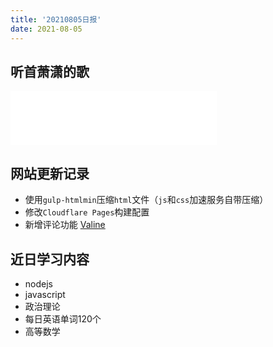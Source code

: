 ```yaml
---
title: '20210805日报'
date: 2021-08-05
---
```


## 听首萧潇的歌

<iframe frameborder="no" border="0" marginwidth="0" marginheight="0" width=330 height=86 src="//music.163.com/outchain/player?type=2&id=5252732&auto=1&height=66"></iframe>

## 网站更新记录

 - 使用`gulp-htmlmin`压缩`html`文件（`js`和`css`加速服务自带压缩）
 - 修改`Cloudflare Pages`构建配置
 - 新增评论功能 [Valine](https://valine.js.org/)

## 近日学习内容

 - nodejs
 - javascript
 - 政治理论
 - 每日英语单词120个
 - 高等数学